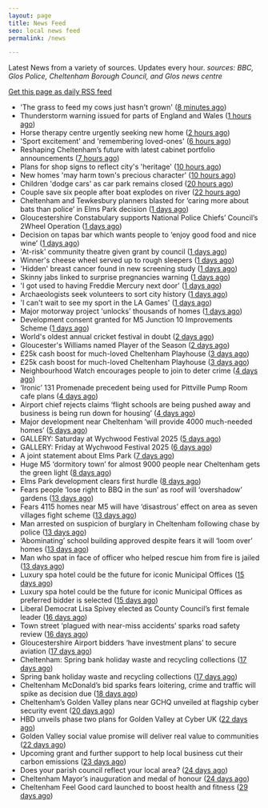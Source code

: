 ```yaml
---
layout: page
title: News Feed
seo: local news feed
permalink: /news

---
```


Latest News from a variety of sources. Updates every hour.
_sources: BBC, Glos Police, Cheltenham Borough Council, and Glos news centre_

[Get this page as daily RSS feed](/daily.rss)

<!-- news_marker starts -->
- 'The grass to feed my cows just hasn't grown' ([8 minutes ago](https://www.bbc.com/news/articles/cr4zp51rk9ro))
- Thunderstorm warning issued for parts of England and Wales ([1 hours ago](https://www.bbc.com/news/articles/cq851x1y9eqo))
- Horse therapy centre urgently seeking new home ([2 hours ago](https://www.bbc.com/news/articles/clyqx775r2yo))
- 'Sport excitement' and 'remembering loved-ones' ([6 hours ago](https://www.bbc.com/news/articles/cly379zl9qwo))
- Reshaping Cheltenham’s future with latest cabinet portfolio announcements ([7 hours ago](https://www.cheltenham.gov.uk/news/article/3018/reshaping_cheltenhams_future_with_latest_cabinet_portfolio_announcements))
- Plans for shop signs to reflect city's 'heritage' ([10 hours ago](https://www.bbc.com/news/articles/c77153njmlko))
- New homes 'may harm town's precious character' ([10 hours ago](https://www.bbc.com/news/articles/c5yxr023e19o))
- Children 'dodge cars' as car park remains closed ([20 hours ago](https://www.bbc.com/news/articles/c15v3072q04o))
- Couple save six people after boat explodes on river ([22 hours ago](https://www.bbc.com/news/articles/cq54p798dxlo))
- Cheltenham and Tewkesbury planners blasted for ‘caring more about bats than police’ in Elms Park decision ([1 days ago](https://gloucesternewscentre.co.uk/cheltenham-and-tewkesbury-planners-blasted-for-caring-more-about-bats-than-police-in-elms-park-decision/))
- Gloucestershire Constabulary supports National Police Chiefs’ Council’s 2Wheel Operation ([1 days ago](https://gloucesternewscentre.co.uk/gloucestershire-constabulary-supports-national-police-chiefs-councils-2wheel-operation/))
- Decision on tapas bar which wants people to ‘enjoy good food and nice wine’ ([1 days ago](https://gloucesternewscentre.co.uk/decision-on-tapas-bar-which-wants-people-to-enjoy-good-food-and-nice-wine/))
- 'At-risk' community theatre given grant by council ([1 days ago](https://www.bbc.com/news/articles/c2kq2d2e71zo))
- Winner's cheese wheel served up to rough sleepers ([1 days ago](https://www.bbc.com/news/articles/cvg9z4l01ygo))
- 'Hidden' breast cancer found in new screening study ([1 days ago](https://www.bbc.com/news/articles/cd90g95q8v0o))
- Skinny jabs linked to surprise pregnancies warning ([1 days ago](https://www.bbc.co.uk/sounds/play/p0lgh4cd))
- 'I got used to having Freddie Mercury next door' ([1 days ago](https://www.bbc.com/news/articles/cp8ydj0kplyo))
- Archaeologists seek volunteers to sort city history ([1 days ago](https://www.bbc.com/news/articles/cgj8z5vj2n4o))
- 'I can't wait to see my sport in the LA Games' ([1 days ago](https://www.bbc.com/news/articles/cjdz8yyl92ro))
- Major motorway project 'unlocks' thousands of homes ([1 days ago](https://www.bbc.com/news/articles/cvgnz6eyr22o))
- Development consent granted for M5 Junction 10 Improvements Scheme ([1 days ago](https://gloucesternewscentre.co.uk/development-consent-granted-for-m5-junction-10-improvements-scheme/))
- World's oldest annual cricket festival in doubt ([2 days ago](https://www.bbc.com/news/articles/cvgvlx1ve79o))
- Gloucester's Williams named Player of the Season ([2 days ago](https://www.bbc.com/sport/rugby-union/articles/c1kvr1gerj3o))
- £25k cash boost for much-loved Cheltenham Playhouse ([3 days ago](https://gloucesternewscentre.co.uk/25k-cash-boost-for-much-loved-cheltenham-playhouse/))
- £25k cash boost for much-loved Cheltenham Playhouse ([3 days ago](https://www.cheltenham.gov.uk/news/article/3017/25k_cash_boost_for_much-loved_cheltenham_playhouse))
- Neighbourhood Watch encourages people to join to deter crime ([4 days ago](https://gloucesternewscentre.co.uk/neighbourhood-watch-encourages-people-to-join-to-deter-crime/))
- ‘Ironic’ 131 Promenade precedent being used for Pittville Pump Room cafe plans ([4 days ago](https://gloucesternewscentre.co.uk/ironic-131-promenade-precedent-being-used-for-pittville-pump-room-cafe-plans/))
- Airport chief rejects claims ‘flight schools are being pushed away and business is being run down for housing’ ([4 days ago](https://gloucesternewscentre.co.uk/airport-chief-rejects-claims-flight-schools-are-being-pushed-away-and-business-is-being-run-down-for-housing/))
- Major development near Cheltenham ‘will provide 4000 much-needed homes’ ([5 days ago](https://gloucesternewscentre.co.uk/major-development-near-cheltenham-will-provide-4000-much-needed-homes/))
- GALLERY: Saturday at Wychwood Festival 2025 ([5 days ago](https://gloucesternewscentre.co.uk/gallery-saturday-at-wychwood-festival-2025/))
- GALLERY: Friday at Wychwood Festival 2025 ([6 days ago](https://gloucesternewscentre.co.uk/gallery-friday-at-wychwood-festival-2025/))
- A joint statement about Elms Park ([7 days ago](https://www.cheltenham.gov.uk/news/article/3015/a_joint_statement_about_elms_park))
- Huge M5 ‘dormitory town’ for almost 9000 people near Cheltenham gets the green light ([8 days ago](https://gloucesternewscentre.co.uk/huge-m5-dormitory-town-for-almost-9000-people-near-cheltenham-gets-the-green-light/))
- Elms Park development clears first hurdle ([8 days ago](https://gloucesternewscentre.co.uk/elms-park-development-clears-first-hurdle/))
- Fears people ‘lose right to BBQ in the sun’ as roof will ‘overshadow’ gardens ([13 days ago](https://gloucesternewscentre.co.uk/fears-people-lose-right-to-bbq-in-the-sun-as-roof-will-overshadow-gardens/))
- Fears 4115 homes near M5 will have ‘disastrous’ effect on area as seven villages fight scheme ([13 days ago](https://gloucesternewscentre.co.uk/fears-4115-homes-near-m5-will-have-disastrous-effect-on-area-as-seven-villages-fight-scheme/))
- Man arrested on suspicion of burglary in Cheltenham following chase by police ([13 days ago](https://gloucesternewscentre.co.uk/man-arrested-on-suspicion-of-burglary-in-cheltenham-following-chase-by-police/))
- ‘Abominating’ school building approved despite fears it will ‘loom over’ homes ([13 days ago](https://gloucesternewscentre.co.uk/abominating-school-building-approved-despite-fears-it-will-loom-over-homes/))
- Man who spat in face of officer who helped rescue him from fire is jailed ([13 days ago](https://gloucesternewscentre.co.uk/man-who-spat-in-face-of-officer-who-helped-rescue-him-from-fire-is-jailed/))
- Luxury spa hotel could be the future for iconic Municipal Offices ([15 days ago](https://gloucesternewscentre.co.uk/luxury-spa-hotel-could-be-the-future-for-iconic-municipal-offices/))
- Luxury spa hotel could be the future for iconic Municipal Offices as preferred bidder is selected ([15 days ago](https://www.cheltenham.gov.uk/news/article/3014/luxury_spa_hotel_could_be_the_future_for_iconic_municipal_offices_as_preferred_bidder_is_selected))
- Liberal Democrat Lisa Spivey elected as County Council’s first female leader ([16 days ago](https://gloucesternewscentre.co.uk/liberal-democrat-lisa-spivey-elected-as-county-councils-first-female-leader/))
- Town street ‘plagued with near-miss accidents’ sparks road safety review ([16 days ago](https://gloucesternewscentre.co.uk/town-street-plagued-with-near-miss-accidents-sparks-road-safety-review/))
- Gloucestershire Airport bidders ‘have investment plans’ to secure aviation ([17 days ago](https://gloucesternewscentre.co.uk/gloucestershire-airport-bidders-have-investment-plans-to-secure-aviation/))
- Cheltenham: Spring bank holiday waste and recycling collections ([17 days ago](https://gloucesternewscentre.co.uk/cheltenham-spring-bank-holiday-waste-and-recycling-collections/))
- Spring bank holiday waste and recycling collections ([17 days ago](https://www.cheltenham.gov.uk/news/article/3013/spring_bank_holiday_waste_and_recycling_collections))
- Cheltenham McDonald’s bid sparks fears loitering, crime and traffic will spike as decision due ([18 days ago](https://gloucesternewscentre.co.uk/cheltenham-mcdonalds-bid-sparks-fears-loitering-crime-and-traffic-will-spike-as-decision-due/))
- Cheltenham’s Golden Valley plans near GCHQ unveiled at flagship cyber security event ([20 days ago](https://gloucesternewscentre.co.uk/cheltenhams-golden-valley-plans-near-gchq-unveiled-at-flagship-cyber-security-event/))
- HBD unveils phase two plans for Golden Valley at Cyber UK ([22 days ago](https://www.cheltenham.gov.uk/news/article/3012/hbd_unveils_phase_two_plans_for_golden_valley_at_cyber_uk))
- Golden Valley social value promise will deliver real value to communities ([22 days ago](https://www.cheltenham.gov.uk/news/article/3011/golden_valley_social_value_promise_will_deliver_real_value_to_communities))
- Upcoming grant and further support to help local business cut their carbon emissions ([23 days ago](https://www.cheltenham.gov.uk/news/article/3010/upcoming_grant_and_further_support_to_help_local_business_cut_their_carbon_emissions))
- Does your parish council reflect your local area? ([24 days ago](https://www.cheltenham.gov.uk/news/article/3009/does_your_parish_council_reflect_your_local_area))
- Cheltenham Mayor’s inauguration and medal of honour ([24 days ago](https://www.cheltenham.gov.uk/news/article/3008/cheltenham_mayors_inauguration_and_medal_of_honour))
- Cheltenham Feel Good card launched to boost health and fitness ([29 days ago](https://www.cheltenham.gov.uk/news/article/3007/cheltenham_feel_good_card_launched_to_boost_health_and_fitness))

<!-- news_marker ends -->
